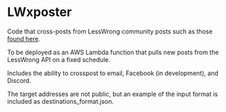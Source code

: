 # LWxposter

Code that cross-posts from LessWrong community posts such as those [found here](https://www.lesswrong.com/upcomingEvents).

To be deployed as an AWS Lambda function that pulls new posts from the LessWrong API on a fixed schedule.

Includes the ability to crosspost to email, Facebook (in development), and Discord.

The target addresses are not public, but an example of the input format is included as destinations_format.json.
